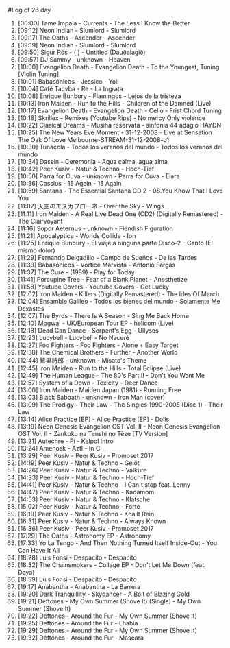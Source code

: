 #Log of 26 day

1. [00:00] Tame Impala - Currents - The Less I Know the Better
1. [09:12] Neon Indian - Slumlord - Slumlord
1. [09:17] The Oaths - Ascender - Ascender
1. [09:19] Neon Indian - Slumlord - Slumlord
1. [09:50] Sigur Rós - ( ) - Untitled (Dauðalagið)
1. [09:57] DJ Sammy - unknown - Heaven
1. [10:00] Evangelion Death - Evangelion Death - To the Youngest, Tuning [Violin Tuning]
1. [10:01] Babasónicos - Jessico - Yoli
1. [10:04] Café Tacvba - Re - La Ingrata
1. [10:08] Enrique Bunbury - Flamingos - Lejos de la tristeza
1. [10:13] Iron Maiden - Run to the Hills - Children of the Damned (Live)
1. [10:17] Evangelion Death - Evangelion Death - Cello - Frist Chord Tuning
1. [10:18] Skrillex - Remixes (Youtube Rips) - No mercy Only violence
1. [10:22] Clasical Dreams - Musiha reservata - sinfonia 44 adagio HAYDN
1. [10:25] The New Years Eve Moment - 31-12-2008 - Live at Sensation The Oak Of Love Melbourne-STREAM-31-12-2008-o1
1. [10:30] Tunacola - Todos los veranos del mundo - Todos los veranos del mundo
1. [10:34] Dasein - Ceremonia - Agua calma, agua alma
1. [10:42] Peer Kusiv - Natur & Techno - Hoch-Tief
1. [10:50] Parra for Cuva - unknown - Parra for Cuva - Elara
1. [10:56] Cassius - 15 Again - 15 Again
1. [10:59] Santana - The Essential Santana CD 2 - 08.You Know That I Love You
1. [11:07] 天空のエスカフローネ - Over the Sky - Wings
1. [11:11] Iron Maiden - A Real Live Dead One (CD2) (Digitally Remastered) - The Clairvoyant
1. [11:16] Sopor Aeternus - unknown - Fiendish Figuration
1. [11:21] Apocalyptica - Worlds Collide - Ion
1. [11:25] Enrique Bunbury - El viaje a ninguna parte Disco-2 - Canto (El mismo dolor)
1. [11:29] Fernando Delgadillo - Campo de Sueños - De las Tardes
1. [11:33] Babasónicos - Vortice Marxista - Antonio Fargas
1. [11:37] The Cure - (1989) - Play for Today
1. [11:41] Porcupine Tree - Fear of a Blank Planet - Anesthetize
1. [11:58] Youtube Covers - Youtube Covers - Get Lucky
1. [12:02] Iron Maiden - Killers (Digitally Remastered) - The Ides Of March
1. [12:04] Ensamble Galileo - Todos los bienes del mundo - Solamente Me Dexastes
1. [12:07] The Byrds - There Is A Season - Sing Me Back Home
1. [12:10] Mogwai - UK/European Tour EP - helicom (Live)
1. [12:18] Dead Can Dance - Serpent's Egg - Ullyses
1. [12:23] Lucybell - Lucybell - No Naceré
1. [12:27] Foo Fighters - Foo Fighters - Alone + Easy Target
1. [12:38] The Chemical Brothers - Further - Another World
1. [12:44] 鷺巣詩郎 - unknown - Misato's Theme
1. [12:45] Iron Maiden - Run to the Hills - Total Eclipse (Live)
1. [12:49] The Human League - The 80's Part II - Don't You Want Me
1. [12:57] System of a Down - Toxicity - Deer Dance
1. [13:00] Iron Maiden - Maiden Japan (1981) - Running Free
1. [13:03] Black Sabbath - unknown - Iron Man (cover)
1. [13:09] The Prodigy - Their Law - The Singles 1990-2005 (Disc 1) - Their Law
1. [13:14] Alice Practice [EP] - Alice Practice [EP] - Dolls
1. [13:19] Neon Genesis Evangelion OST Vol. II - Neon Genesis Evangelion OST Vol. II - Zankoku na Tenshi no Tēze [TV Version]
1. [13:21] Autechre - Pi - Kalpol Intro
1. [13:24] Amenosk - Aztl - In C
1. [13:29] Peer Kusiv - Peer Kusiv - Promoset 2017
1. [14:19] Peer Kusiv - Natur & Techno - Gelöt
1. [14:26] Peer Kusiv - Natur & Techno - Valküre
1. [14:33] Peer Kusiv - Natur & Techno - Hoch-Tief
1. [14:41] Peer Kusiv - Natur & Techno - I Can´t stop feat. Lenny
1. [14:47] Peer Kusiv - Natur & Techno - Kadamom
1. [14:53] Peer Kusiv - Natur & Techno - Klatsche
1. [15:02] Peer Kusiv - Natur & Techno - Forte
1. [16:19] Peer Kusiv - Natur & Techno - Knallt Rein
1. [16:31] Peer Kusiv - Natur & Techno - Always Known
1. [16:36] Peer Kusiv - Peer Kusiv - Promoset 2017
1. [17:29] The Oaths - Astronomy EP - Astronomy
1. [17:33] Yo La Tengo - And Then Nothing Turned Itself Inside-Out - You Can Have It All
1. [18:28] Luis Fonsi - Despacito - Despacito
1. [18:32] The Chainsmokers - Collage EP - Don't Let Me Down (feat. Daya)
1. [18:59] Luis Fonsi - Despacito - Despacito
1. [19:17] Anabantha - Anabantha - La Barrera
1. [19:20] Dark Tranquillity - Skydancer - A Bolt of Blazing Gold
1. [19:21] Deftones - My Own Summer (Shove It) (Single) - My Own Summer (Shove It)
1. [19:22] Deftones - Around the Fur - My Own Summer (Shove It)
1. [19:25] Deftones - Around the Fur - Lhabia
1. [19:29] Deftones - Around the Fur - My Own Summer (Shove It)
1. [19:32] Deftones - Around the Fur - Mascara
